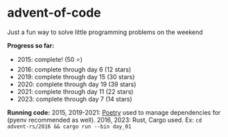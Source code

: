 # advent-of-code

Just a fun way to solve little programming problems on the weekend

**Progress so far:** 
* 2015: complete! (50 :star:)
* 2016: complete through day 6 (12 stars)
* 2019: complete through day 15 (30 stars)
* 2020: complete through day 19 (39 stars)
* 2021: complete through day 11 (22 stars)
* 2023: complete through day 7 (14 stars)

**Running code:**
2015, 2019-2021: [Poetry](https://python-poetry.org) used to manage dependencies for (pyenv recommended as well).
2016, 2023: Rust, Cargo used. Ex: `cd advent-rs/2016 && cargo run --bin day_01`

